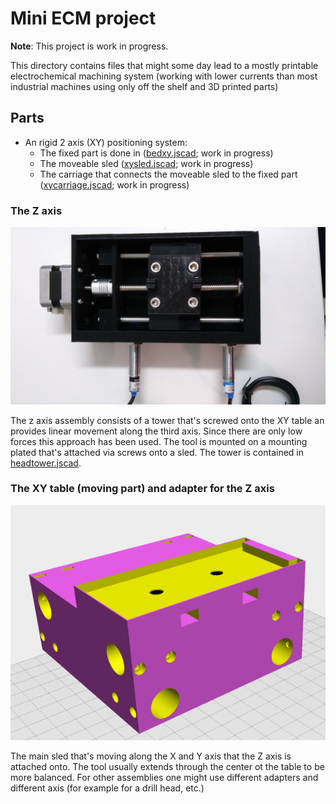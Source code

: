 # Mini ECM project

__Note__: This project is work in progress.

This directory contains files that might some day lead to a mostly printable
electrochemical machining system (working with lower currents than most
industrial machines using only off the shelf and 3D printed parts)

## Parts

* An rigid 2 axis (XY) positioning system:
  * The fixed part is done in ([bedxy.jscad](./bedxy.jscad); work in progress)
  * The moveable sled ([xysled.jscad](./xysled.jscad); work in progress)
  * The carriage that connects the moveable sled to the fixed part ([xycarriage.jscad](./xycarriage.jscad); work in progress)

### The Z axis

![Z axis assembly including tool holder](./tower010.jpg)

The z axis assembly consists of a tower that's screwed onto the XY table an provides
linear movement along the third axis. Since there are only low forces this
approach has been used. The tool is mounted on a mounting plated that's attached
via screws onto a sled. The tower is contained in [headtower.jscad](./headtower.jscad).

### The XY table (moving part) and adapter for the Z axis

![XY table and adapter for z axis](./xycarriagewithtoweradapter.png)

The main sled that's moving along the X and Y axis that the Z axis is attached
onto. The tool usually extends through the center ot the table to be more balanced.
For other assemblies one might use different adapters and different axis (for
example for a drill head, etc.)
